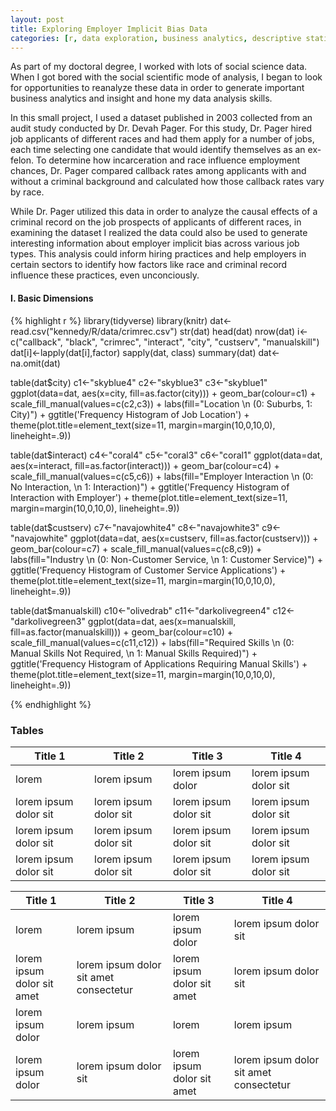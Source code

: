 ```yaml
---
layout: post
title: Exploring Employer Implicit Bias Data
categories: [r, data exploration, business analytics, descriptive statistics]
---
```


As part of my doctoral degree, I worked with lots of social science data. When I got bored with the social scientific mode of analysis, I began to look for opportunities to reanalyze these data in order to generate important business analytics and insight and hone my data analysis skills.   
<!--more-->

In this small project, I used a dataset published in 2003 collected from an audit study conducted by Dr. Devah Pager. For this study, Dr. Pager hired job applicants of different races and had them apply for a number of jobs, each time selecting one candidate that would identify themselves as an ex-felon. To determine how incarceration and race influence employment chances, Dr. Pager compared callback rates among applicants with and without a criminal background and calculated how those callback rates vary by race.

While Dr. Pager utilized this data in order to analyze the causal effects of a criminal record on the job prospects of applicants of different races, in examining the dataset I realized the data could also be used to generate interesting information about employer implicit bias across various job types. This analysis could inform hiring practices and help employers in certain sectors to identify how factors like race and criminal record influence these practices, even unconciously.


#### I. Basic Dimensions
{% highlight r %}
library(tidyverse)
library(knitr)
dat<-read.csv("kennedy/R/data/crimrec.csv")
str(dat)
head(dat)
nrow(dat)
i<-c("callback", "black", "crimrec", "interact", "city", "custserv", "manualskill")
dat[i]<-lapply(dat[i],factor)
sapply(dat, class)
summary(dat)
dat<-na.omit(dat)

table(dat$city)
c1<-"skyblue4"
c2<-"skyblue3"
c3<-"skyblue1"
ggplot(data=dat, aes(x=city, fill=as.factor(city))) + geom_bar(colour=c1) + scale_fill_manual(values=c(c2,c3)) + labs(fill="Location \n (0: Suburbs, 1: City)") + ggtitle('Frequency Histogram of Job Location') + theme(plot.title=element_text(size=11, margin=margin(10,0,10,0), lineheight=.9))

table(dat$interact)
c4<-"coral4"
c5<-"coral3"
c6<-"coral1"
ggplot(data=dat, aes(x=interact, fill=as.factor(interact))) + geom_bar(colour=c4) + scale_fill_manual(values=c(c5,c6)) + labs(fill="Employer Interaction \n (0: No Interaction, \n 1: Interaction)") + ggtitle('Frequency Histogram of Interaction with Employer') + theme(plot.title=element_text(size=11, margin=margin(10,0,10,0), lineheight=.9))

table(dat$custserv)
c7<-"navajowhite4"
c8<-"navajowhite3"
c9<-"navajowhite"
ggplot(data=dat, aes(x=custserv, fill=as.factor(custserv))) + geom_bar(colour=c7) + scale_fill_manual(values=c(c8,c9)) + labs(fill="Industry \n (0: Non-Customer Service, \n 1: Customer Service)") + ggtitle('Frequency Histogram of Customer Service Applications') + theme(plot.title=element_text(size=11, margin=margin(10,0,10,0), lineheight=.9))


table(dat$manualskill)
c10<-"olivedrab"
c11<-"darkolivegreen4"
c12<-"darkolivegreen3"
ggplot(data=dat, aes(x=manualskill, fill=as.factor(manualskill))) + geom_bar(colour=c10) + scale_fill_manual(values=c(c11,c12)) + labs(fill="Required Skills \n (0: Manual Skills Not Required, \n 1: Manual Skills Required)") + ggtitle('Frequency Histogram of Applications Requiring Manual Skills') + theme(plot.title=element_text(size=11, margin=margin(10,0,10,0), lineheight=.9))

{% endhighlight %}


### Tables

Title 1               | Title 2               | Title 3               | Title 4
--------------------- | --------------------- | --------------------- | ---------------------
lorem                 | lorem ipsum           | lorem ipsum dolor     | lorem ipsum dolor sit
lorem ipsum dolor sit | lorem ipsum dolor sit | lorem ipsum dolor sit | lorem ipsum dolor sit
lorem ipsum dolor sit | lorem ipsum dolor sit | lorem ipsum dolor sit | lorem ipsum dolor sit
lorem ipsum dolor sit | lorem ipsum dolor sit | lorem ipsum dolor sit | lorem ipsum dolor sit

Title 1 | Title 2 | Title 3 | Title 4
--- | --- | --- | ---
lorem | lorem ipsum | lorem ipsum dolor | lorem ipsum dolor sit
lorem ipsum dolor sit amet | lorem ipsum dolor sit amet consectetur | lorem ipsum dolor sit amet | lorem ipsum dolor sit
lorem ipsum dolor | lorem ipsum | lorem | lorem ipsum
lorem ipsum dolor | lorem ipsum dolor sit | lorem ipsum dolor sit amet | lorem ipsum dolor sit amet consectetur
